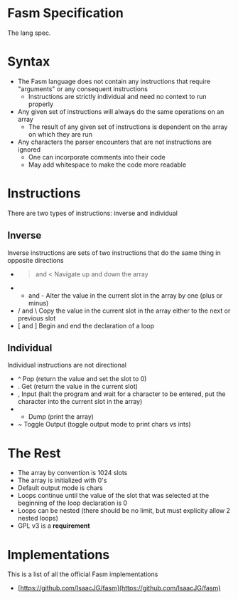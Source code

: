 Fasm Specification
===================
The lang spec.


# Syntax
* The Fasm language does not contain any instructions that require "arguments" or any consequent instructions
  * Instructions are strictly individual and need no context to run properly
* Any given set of instructions will always do the same operations on an array
  * The result of any given set of instructions is dependent on the array on which they are run
* Any characters the parser encounters that are not instructions are ignored
  * One can incorporate comments into their code
  * May add whitespace to make the code more readable

# Instructions
There are two types of instructions: inverse and individual

## Inverse
Inverse instructions are sets of two instructions that do the same thing in opposite directions
* > and < Navigate up and down the array
* + and - Alter the value in the current slot in the array by one (plus or minus)
* / and \ Copy the value in the current slot in the array either to the next or previous slot
* [ and ] Begin and end the declaration of a loop

## Individual
Individual instructions are not directional
* ^ Pop (return the value and set the slot to 0)
* . Get (return the value in the current slot)
* , Input (halt the program and wait for a character to be entered, put the character into the current slot in the array)
* * Dump (print the array)
* ~ Toggle Output (toggle output mode to print chars vs ints)

# The Rest
* The array by convention is 1024 slots
* The array is initialized with 0's
* Default output mode is chars
* Loops continue until the value of the slot that was selected at the beginning of the loop declaration is 0
* Loops can be nested (there should be no limit, but must explicity allow 2 nested loops)
* GPL v3 is a **requirement**

# Implementations
This is a list of all the official Fasm implementations
* [https://github.com/IsaacJG/fasm](https://github.com/IsaacJG/fasm)
